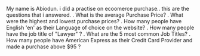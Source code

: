 My name is Abiodun. i did a practise on ecoomerce purchase..
this are the questions that i answered.
. What is the average Purchase Price?
. What were the highest and lowest purchase prices?
. How many people have English 'en' as their Language of choice on the website?
. How many people have the job title of "Lawyer" ?
. What are the 5 most common Job Titles?
. How many people have American Express as their Credit Card Provider and made a purchase above $95 ?
